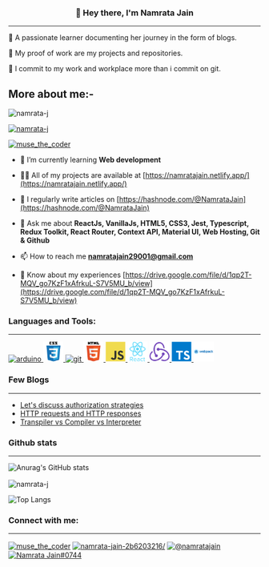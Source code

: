 <h3 align="center">👋 Hey there, I'm Namrata Jain</h3>

<hr>

📌 A passionate learner documenting her journey in the form of blogs.<br>

📌 My proof of work are my projects and repositories.

📌 I commit to my work and workplace more than i commit on git.

More about me:-
----------------------

<p align="left"> <img src="https://komarev.com/ghpvc/?username=namrata-j&label=Profile%20views&color=0e75b6&style=flat" alt="namrata-j" /> </p>

<p align="left"> <a href="https://github.com/ryo-ma/github-profile-trophy"><img src="https://github-profile-trophy.vercel.app/?username=namrata-j" alt="namrata-j" /></a> </p>

<p align="left"> <a href="https://twitter.com/muse_the_coder" target="blank"><img src="https://img.shields.io/twitter/follow/muse_the_coder?logo=twitter&style=for-the-badge" alt="muse_the_coder" /></a> </p>

- 🌱 I’m currently learning **Web development**

- 👨‍💻 All of my projects are available at [https://namratajain.netlify.app/](https://namratajain.netlify.app/)

- 📝 I regularly write articles on [https://hashnode.com/@NamrataJain](https://hashnode.com/@NamrataJain)

- 💬 Ask me about **ReactJs, VanillaJs, HTML5, CSS3, Jest, Typescript, Redux Toolkit, React Router, Context API, Material UI, Web Hosting, Git & Github**

- 📫 How to reach me **namratajain29001@gmail.com**

- 📄 Know about my experiences [https://drive.google.com/file/d/1qp2T-MQV_go7KzF1xAfrkuL-S7V5MU_b/view](https://drive.google.com/file/d/1qp2T-MQV_go7KzF1xAfrkuL-S7V5MU_b/view)


<h3 align="left">Languages and Tools:</h3>
<hr>

<p align="left"> <a href="https://www.arduino.cc/" target="_blank" rel="noreferrer"> <img src="https://cdn.worldvectorlogo.com/logos/arduino-1.svg" alt="arduino" width="40" height="40"/> </a> <a href="https://www.w3schools.com/css/" target="_blank" rel="noreferrer"> <img src="https://raw.githubusercontent.com/devicons/devicon/master/icons/css3/css3-original-wordmark.svg" alt="css3" width="40" height="40"/> </a> <a href="https://git-scm.com/" target="_blank" rel="noreferrer"> <img src="https://www.vectorlogo.zone/logos/git-scm/git-scm-icon.svg" alt="git" width="40" height="40"/> </a> <a href="https://www.w3.org/html/" target="_blank" rel="noreferrer"> <img src="https://raw.githubusercontent.com/devicons/devicon/master/icons/html5/html5-original-wordmark.svg" alt="html5" width="40" height="40"/> </a> <a href="https://developer.mozilla.org/en-US/docs/Web/JavaScript" target="_blank" rel="noreferrer"> <img src="https://raw.githubusercontent.com/devicons/devicon/master/icons/javascript/javascript-original.svg" alt="javascript" width="40" height="40"/> </a> <a href="https://reactjs.org/" target="_blank" rel="noreferrer"> <img src="https://raw.githubusercontent.com/devicons/devicon/master/icons/react/react-original-wordmark.svg" alt="react" width="40" height="40"/> </a> <a href="https://redux.js.org" target="_blank" rel="noreferrer"> <img src="https://raw.githubusercontent.com/devicons/devicon/master/icons/redux/redux-original.svg" alt="redux" width="40" height="40"/> </a> <a href="https://www.typescriptlang.org/" target="_blank" rel="noreferrer"> <img src="https://raw.githubusercontent.com/devicons/devicon/master/icons/typescript/typescript-original.svg" alt="typescript" width="40" height="40"/> </a> <a href="https://webpack.js.org" target="_blank" rel="noreferrer"> <img src="https://raw.githubusercontent.com/devicons/devicon/d00d0969292a6569d45b06d3f350f463a0107b0d/icons/webpack/webpack-original-wordmark.svg" alt="webpack" width="40" height="40"/> </a> </p>


### Few Blogs
<hr>

* <a href="https://namratajain.hashnode.dev/lets-discuss-authorization-strategies">Let's discuss authorization strategies</a><br>
* <a href="https://namratajain.hashnode.dev/what-are-http-requests-and-http-responses-how-do-both-of-them-differ">HTTP requests and HTTP responses</a><br>
* <a href="https://namratajain.hashnode.dev/transpiler-vs-compiler-vs-interpreter">Transpiler vs Compiler vs Interpreter</a><br>

### Github stats
<hr>

![Anurag's GitHub stats](https://github-readme-stats.vercel.app/api?username=Namrata-J&count_private=true&show_icons=true)

<p><img align="center" src="https://github-readme-streak-stats.herokuapp.com/?user=namrata-j&" alt="namrata-j" /></p>

![Top Langs](https://github-readme-stats.vercel.app/api/top-langs/?username=Namrata-J&layout=compact)


<h3 align="left">Connect with me:</h3>
<hr>

<p align="left">
<a href="https://twitter.com/muse_the_coder" target="blank"><img align="center" src="https://raw.githubusercontent.com/rahuldkjain/github-profile-readme-generator/master/src/images/icons/Social/twitter.svg" alt="muse_the_coder" height="30" width="40" /></a>
<a href="https://linkedin.com/in/namrata-jain-2b6203216/" target="blank"><img align="center" src="https://raw.githubusercontent.com/rahuldkjain/github-profile-readme-generator/master/src/images/icons/Social/linked-in-alt.svg" alt="namrata-jain-2b6203216/" height="30" width="40" /></a>
<a href="https://hashnode.com/@namratajain" target="blank"><img align="center" src="https://raw.githubusercontent.com/rahuldkjain/github-profile-readme-generator/master/src/images/icons/Social/hashnode.svg" alt="@namratajain" height="30" width="40" /></a>
<a href="https://discord.gg/Namrata Jain#0744" target="blank"><img align="center" src="https://raw.githubusercontent.com/rahuldkjain/github-profile-readme-generator/master/src/images/icons/Social/discord.svg" alt="Namrata Jain#0744" height="30" width="40" /></a>
</p>

